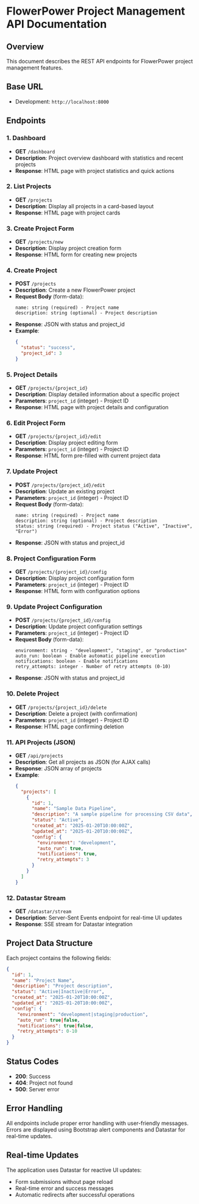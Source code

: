 # FlowerPower Project Management API Documentation

## Overview
This document describes the REST API endpoints for FlowerPower project management features.

## Base URL
- Development: `http://localhost:8000`

## Endpoints

### 1. Dashboard
- **GET** `/dashboard`
- **Description**: Project overview dashboard with statistics and recent projects
- **Response**: HTML page with project statistics and quick actions

### 2. List Projects
- **GET** `/projects`
- **Description**: Display all projects in a card-based layout
- **Response**: HTML page with project cards

### 3. Create Project Form
- **GET** `/projects/new`
- **Description**: Display project creation form
- **Response**: HTML form for creating new projects

### 4. Create Project
- **POST** `/projects`
- **Description**: Create a new FlowerPower project
- **Request Body** (form-data):
  ```
  name: string (required) - Project name
  description: string (optional) - Project description
  ```
- **Response**: JSON with status and project_id
- **Example**:
  ```json
  {
    "status": "success",
    "project_id": 3
  }
  ```

### 5. Project Details
- **GET** `/projects/{project_id}`
- **Description**: Display detailed information about a specific project
- **Parameters**: `project_id` (integer) - Project ID
- **Response**: HTML page with project details and configuration

### 6. Edit Project Form
- **GET** `/projects/{project_id}/edit`
- **Description**: Display project editing form
- **Parameters**: `project_id` (integer) - Project ID
- **Response**: HTML form pre-filled with current project data

### 7. Update Project
- **POST** `/projects/{project_id}/edit`
- **Description**: Update an existing project
- **Parameters**: `project_id` (integer) - Project ID
- **Request Body** (form-data):
  ```
  name: string (required) - Project name
  description: string (optional) - Project description
  status: string (required) - Project status ("Active", "Inactive", "Error")
  ```
- **Response**: JSON with status and project_id

### 8. Project Configuration Form
- **GET** `/projects/{project_id}/config`
- **Description**: Display project configuration form
- **Parameters**: `project_id` (integer) - Project ID
- **Response**: HTML form with configuration options

### 9. Update Project Configuration
- **POST** `/projects/{project_id}/config`
- **Description**: Update project configuration settings
- **Parameters**: `project_id` (integer) - Project ID
- **Request Body** (form-data):
  ```
  environment: string - "development", "staging", or "production"
  auto_run: boolean - Enable automatic pipeline execution
  notifications: boolean - Enable notifications
  retry_attempts: integer - Number of retry attempts (0-10)
  ```
- **Response**: JSON with status and project_id

### 10. Delete Project
- **GET** `/projects/{project_id}/delete`
- **Description**: Delete a project (with confirmation)
- **Parameters**: `project_id` (integer) - Project ID
- **Response**: HTML page confirming deletion

### 11. API Projects (JSON)
- **GET** `/api/projects`
- **Description**: Get all projects as JSON (for AJAX calls)
- **Response**: JSON array of projects
- **Example**:
  ```json
  {
    "projects": [
      {
        "id": 1,
        "name": "Sample Data Pipeline",
        "description": "A sample pipeline for processing CSV data",
        "status": "Active",
        "created_at": "2025-01-20T10:00:00Z",
        "updated_at": "2025-01-20T10:00:00Z",
        "config": {
          "environment": "development",
          "auto_run": true,
          "notifications": true,
          "retry_attempts": 3
        }
      }
    ]
  }
  ```

### 12. Datastar Stream
- **GET** `/datastar/stream`
- **Description**: Server-Sent Events endpoint for real-time UI updates
- **Response**: SSE stream for Datastar integration

## Project Data Structure

Each project contains the following fields:

```json
{
  "id": 1,
  "name": "Project Name",
  "description": "Project description",
  "status": "Active|Inactive|Error",
  "created_at": "2025-01-20T10:00:00Z",
  "updated_at": "2025-01-20T10:00:00Z",
  "config": {
    "environment": "development|staging|production",
    "auto_run": true|false,
    "notifications": true|false,
    "retry_attempts": 0-10
  }
}
```

## Status Codes

- **200**: Success
- **404**: Project not found
- **500**: Server error

## Error Handling

All endpoints include proper error handling with user-friendly messages. Errors are displayed using Bootstrap alert components and Datastar for real-time updates.

## Real-time Updates

The application uses Datastar for reactive UI updates:
- Form submissions without page reload
- Real-time error and success messages
- Automatic redirects after successful operations
